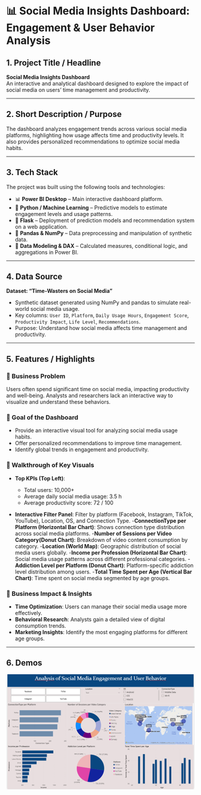 # 📊 Social Media Insights Dashboard: Engagement & User Behavior Analysis

## 1. Project Title / Headline
**Social Media Insights Dashboard**  
An interactive and analytical dashboard designed to explore the impact of social media on users’ time management and productivity.

---

## 2. Short Description / Purpose
The dashboard analyzes engagement trends across various social media platforms, highlighting how usage affects time and productivity levels. It also provides personalized recommendations to optimize social media habits.

---

## 3. Tech Stack
The project was built using the following tools and technologies:  
- 📊 **Power BI Desktop** – Main interactive dashboard platform.  
- 🧠 **Python / Machine Learning** – Predictive models to estimate engagement levels and usage patterns.  
- 🔧 **Flask** – Deployment of prediction models and recommendation system on a web application.  
- 📂 **Pandas & NumPy** – Data preprocessing and manipulation of synthetic data.  
- 📝 **Data Modeling & DAX** – Calculated measures, conditional logic, and aggregations in Power BI.

---

## 4. Data Source
**Dataset: “Time-Wasters on Social Media”**  
- Synthetic dataset generated using NumPy and pandas to simulate real-world social media usage.  
- Key columns: `User ID`, `Platform`, `Daily Usage Hours`, `Engagement Score`, `Productivity Impact`, `Life Level`, `Recommendations`.  
- Purpose: Understand how social media affects time management and productivity.

---

## 5. Features / Highlights

### 🔹 Business Problem
Users often spend significant time on social media, impacting productivity and well-being. Analysts and researchers lack an interactive way to visualize and understand these behaviors.

### 🔹 Goal of the Dashboard
- Provide an interactive visual tool for analyzing social media usage habits.  
- Offer personalized recommendations to improve time management.  
- Identify global trends in engagement and productivity.

### 🔹 Walkthrough of Key Visuals
- **Top KPIs (Top Left)**:  
  - Total users: 10,000+  
  - Average daily social media usage: 3.5 h  
  - Average productivity score: 72 / 100  

- **Interactive Filter Panel**: Filter by platform (Facebook, Instagram, TikTok, YouTube), Location, OS, and Connection Type.
-**ConnectionType per Platform (Horizontal Bar Chart)**: Shows connection type distribution across social media platforms.
-**Number of Sessions per Video Category(Donut Chart)**: Breakdown of video content consumption by category.
-**Location (World Map)**: Geographic distribution of social media users globally.
-**Income per Profession (Horizontal Bar Chart)**: Social media usage patterns across different professional categories.
-**Addiction Level per Platform (Donut Chart)**: Platform-specific addiction level distribution among users.
-**Total Time Spent per Age (Vertical Bar Chart)**: Time spent on social media segmented by age groups.
### 🔹 Business Impact & Insights
- **Time Optimization**: Users can manage their social media usage more effectively.  
- **Behavioral Research**: Analysts gain a detailed view of digital consumption trends.  
- **Marketing Insights**: Identify the most engaging platforms for different age groups.

---
## 6. Demos
![Dashboard Preview](https://github.com/wijdenmediouni1/Social-Media-Analysis-/blob/main/Social%20Media%20Analysis%20.png?raw=true)


